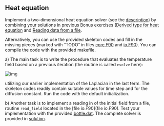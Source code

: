 ## Heat equation
Implement a two-dimensional heat equation solver (see the 
[description](heat-equation.md)) by combining your solutions in
previous Bonus exercises ([Derived type for heat
equation](../derived-types-heat) and [Reading data from a
file](../io).

Alternatively, you can use the provided skeleton codes and fill in the
missing pieces (marked with “TODO” in files [core.F90](core.F90) and [io.F90](io.F90)).
You can compile the code with the provided makefile.

a) The main task is to write the procedure that evaluates the temperature field
based on a previous iteration (the routine is called `evolve` here):

<!-- Equation
u^{m+1}(i,j) = u^m(i,j) + \Delta t \alpha \nabla^2 u^m(i,j)
-->
![img](https://latex.codecogs.com/gif.latex?u^{m&plus;1}(i,j)&space;=&space;u^m(i,j)&space;&plus;&space;\Delta&space;t&space;\alpha&space;\nabla^2&space;u^m(i,j))

utilizing our earlier implementation of the Laplacian in the last term.
The skeleton codes readily contain suitable values for time step and for 
the diffusion constant. Run the code with the default initialization.

b) Another task is to implement a reading in of the initial field from a file, 
routine `read_field` located in the [file io.F90](file io.F90). Test your 
implementation with the provided [bottle.dat](bottle.dat).
The complete solver is provided in [solution](solution).
